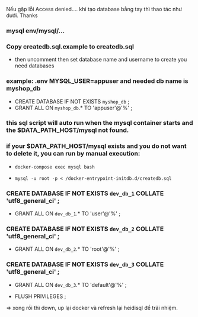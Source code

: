 Nếu gặp lỗi Access denied.... khi tạo database bằng tay thì thao tác như dưới. Thanks

### mysql env/mysql/...

### Copy createdb.sql.example to createdb.sql
- then uncomment then set database name and username to create you need databases

### example: .env MYSQL_USER=appuser and needed db name is myshop_db

-    CREATE DATABASE IF NOT EXISTS `myshop_db` ;
-    GRANT ALL ON `myshop_db`.* TO 'appuser'@'%' ;


### this sql script will auto run when the mysql container starts and the $DATA_PATH_HOST/mysql not found.

### if your $DATA_PATH_HOST/mysql exists and you do not want to delete it, you can run by manual execution:

-     docker-compose exec mysql bash
-     mysql -u root -p < /docker-entrypoint-initdb.d/createdb.sql


### CREATE DATABASE IF NOT EXISTS `dev_db_1` COLLATE 'utf8_general_ci' ;
- GRANT ALL ON `dev_db_1`.* TO 'user'@'%' ;

### CREATE DATABASE IF NOT EXISTS `dev_db_2` COLLATE 'utf8_general_ci' ;
- GRANT ALL ON `dev_db_2`.* TO 'root'@'%' ;

### CREATE DATABASE IF NOT EXISTS `dev_db_3` COLLATE 'utf8_general_ci' ;
- GRANT ALL ON `dev_db_3`.* TO 'default'@'%' ;

- FLUSH PRIVILEGES ;

=> xong rồi thì down, up lại docker và refresh lại heidisql để trải nhiệm.